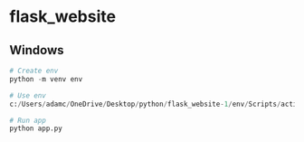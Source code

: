 # flask_website

## Windows

```python
# Create env
python -m venv env

# Use env
c:/Users/adamc/OneDrive/Desktop/python/flask_website-1/env/Scripts/activate.bat

# Run app
python app.py
```
